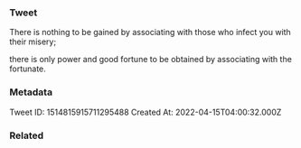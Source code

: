 ### Tweet
There is nothing to be gained by associating with those who infect you with their misery;

there is only power and good fortune to be obtained by associating with the fortunate.

### Metadata
Tweet ID: 1514815915711295488
Created At: 2022-04-15T04:00:32.000Z

### Related

